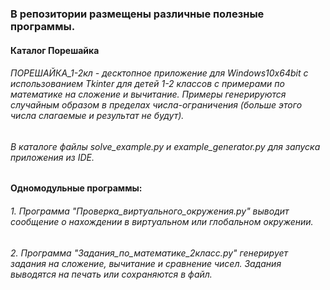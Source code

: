 ### В репозитории размещены различные полезные программы.

#### Каталог Порешайка
###### ПОРЕШАЙКА_1-2кл - десктопное приложение для Windows10x64bit с использованием Tkinter для детей 1-2 классов с примерами по математике на сложение и вычитание. Примеры генерируются случайным образом в пределах числа-ограничения (больше этого числа слагаемые и результат не будут).
###### В каталоге файлы solve_example.py и example_generator.py для запуска приложения из IDE.

#### Одномодульные программы:

######     1. Программа "Проверка_виртуального_окружения.py" выводит сообщение о нахождении в виртуальном или глобальном окружении.

######     2. Программа "Задания_по_математике_2класс.py" генерирует задания на сложение, вычитание и сравнение чисел. Задания выводятся на печать или сохраняются в файл.
